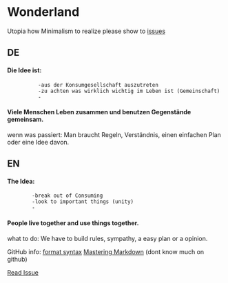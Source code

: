 # Wonderland
Utopia how Minimalism to realize
please show to [issues](https://github.com/Nils6852/Wonderland/issues/1#issue-818223414)
## DE

#### Die Idee ist: 
              -aus der Konsumgesellschaft auszutreten
              -zu achten was wirklich wichtig im Leben ist (Gemeinschaft)
              -

#### Viele Menschen Leben zusammen und benutzen Gegenstände gemeinsam.
  wenn was passiert:
  Man braucht Regeln, Verständnis, einen einfachen Plan oder eine Idee davon.
  





## EN

#### The Idea:
            -break out of Consuming
            -look to important things (unity)
            -
#### People live together and use things together.
  what to do:
  We have to build rules, sympathy, a easy plan or a opinion.


GitHub info:  [format syntax](https://docs.github.com/en/github/writing-on-github/basic-writing-and-formatting-syntax) 
              [Mastering Markdown](https://guides.github.com/features/mastering-markdown/) 
              (dont know much on github)

[Read Issue](https://github.com/Nils6852/Wonderland/issues/1#issue-818223414)

